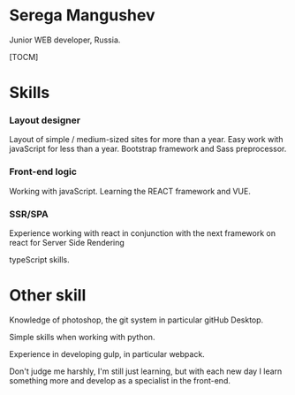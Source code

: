 # Serega Mangushev  
Junior WEB developer, Russia.

[TOCM]

# Skills 
### Layout designer

Layout of simple / medium-sized sites for more than a year. Easy work with javaScript for less than a year. 
Bootstrap framework and Sass preprocessor.
 
### Front-end logic 

Working with javaScript. Learning the REACT framework and VUE.

### SSR/SPA   
 
Experience working with react in conjunction with the next framework on react for 
Server Side Rendering 

typeScript skills.

# Other skill   

Knowledge of photoshop, the git system in particular gitHub Desktop.  

Simple skills when working with python.  

Experience in developing gulp, in particular webpack.  

Don't judge me harshly, I'm still just learning, but with each new day I learn something more and develop as a specialist in the front-end.








